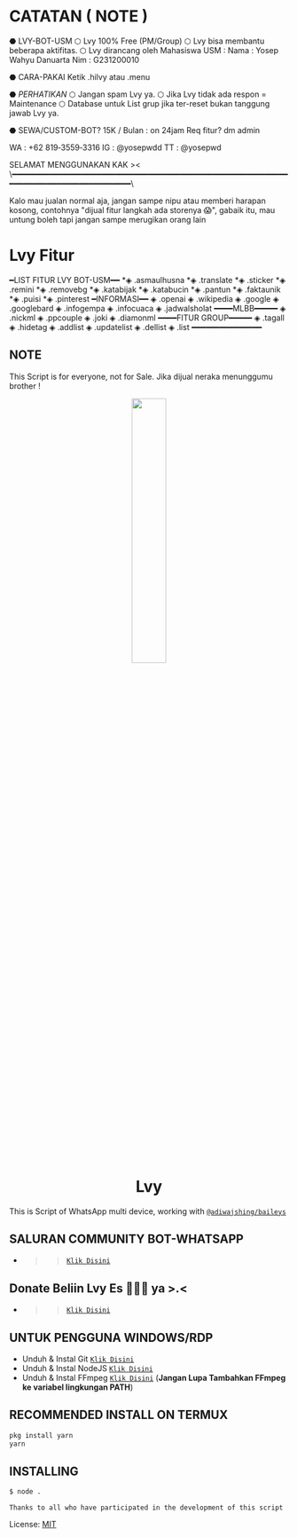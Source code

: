 # CATATAN ( NOTE )
⬣ LVY-BOT-USM
⬡ Lvy 100% Free (PM/Group)
⬡ Lvy bisa membantu beberapa aktifitas.
⬡ Lvy dirancang oleh Mahasiswa USM :
Nama : Yosep Wahyu Danuarta
Nim : G231200010

⬣ CARA-PAKAI
Ketik .hilvy atau .menu

⬣ *PERHATIKAN*
⬡ Jangan spam Lvy ya.
⬡ Jika Lvy tidak ada respon = Maintenance
⬡ Database untuk List grup jika ter-reset bukan tanggung jawab Lvy ya.

⬣ SEWA/CUSTOM-BOT?
15K / Bulan : on 24jam
Req fitur? dm admin 

WA : ‪+62 819‑3559‑3316‬
IG : @yosepwdd
TT : @yosepwd

SELAMAT MENGGUNAKAN KAK ><
\\━━━━━━━━━━━━━━━━━━━━━━━━━━━━━━━━━━━━━━━━━━━━━━━━━━━━━━━━━━━━━━━━━━━━━━━━━━━━━━━━━━━━━\\

Kalo mau jualan normal aja, jangan sampe nipu atau memberi harapan kosong, contohnya "dijual fitur langkah ada storenya 😱", gabaik itu, mau untung boleh tapi jangan sampe merugikan orang lain 


# Lvy Fitur
━LIST FITUR LVY BOT-USM━━
*◈ .asmaulhusna
*◈ .translate
*◈ .sticker 
*◈ .remini
*◈ .removebg
*◈ .katabijak
*◈ .katabucin
*◈ .pantun
*◈ .faktaunik
*◈ .puisi
*◈ .pinterest
━INFORMASI━━
◈ .openai 
◈ .wikipedia 
◈ .google
◈ .googlebard
◈ .infogempa
◈ .infocuaca
◈ .jadwalsholat
━━━━MLBB━━━━━
◈ .nickml
◈ .ppcouple
◈ .joki
◈ .diamonml
━━━━FITUR GROUP━━━━━
◈ .tagall 
◈ .hidetag 
◈ .addlist 
◈ .updatelist 
◈ .dellist 
◈ .list
━━━━━━━━━━━━━━━

## NOTE
This Script is for everyone, not for Sale. Jika dijual neraka menunggumu brother !

<p align="center">
	<img src="https://telegra.ph/file/e8211634b57e34e532113.jpg" width="35%" style="margin-left: auto;margin-right: auto;display: block;">
</p>
<h1 align="center">Lvy</h1>

This is Script of WhatsApp multi device, working with [`@adiwajshing/baileys`](https://github.com/adiwajshing/baileys)

## SALURAN COMMUNITY BOT-WHATSAPP
* >> [`Klik Disini`](https://whatsapp.com/channel/0029VaIZqLT3GJOqN5NQ0B2Y)

## Donate  Beliin Lvy Es 🍨🍧🍦 ya >.<
* >> [`Klik Disini`](https://trakteer.id/lvy-npc/tip)

## UNTUK PENGGUNA WINDOWS/RDP

* Unduh & Instal Git [`Klik Disini`](https://git-scm.com/downloads)
* Unduh & Instal NodeJS [`Klik Disini`](https://nodejs.org/en/download)
* Unduh & Instal FFmpeg [`Klik Disini`](https://ffmpeg.org/download.html) (**Jangan Lupa Tambahkan FFmpeg ke variabel lingkungan PATH**)



## RECOMMENDED INSTALL ON TERMUX

```bash
pkg install yarn
yarn
```

## INSTALLING
```bash
$ node .
```


```Thanks to all who have participated in the development of this script```


License: [MIT](https://en.wikipedia.org/wiki/MIT_License)

